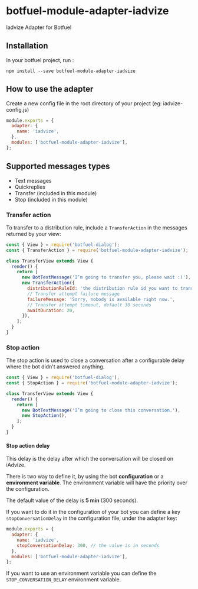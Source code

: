 # botfuel-module-adapter-iadvize

Iadvize Adapter for Botfuel

## Installation

In your botfuel project, run :

```shell
npm install --save botfuel-module-adapter-iadvize
```

## How to use the adapter

Create a new config file in the root directory of your project (eg: iadvize-config.js)

```js
module.exports = {
  adapter: {
    name: 'iadvize',
  },
  modules: ['botfuel-module-adapter-iadvize'],
};
```

## Supported messages types

- Text messages
- Quickreplies
- Transfer (included in this module)
- Stop (included in this module)

### Transfer action

To transfer to a distribution rule, include a `TransferAction` in the messages returned by your view:

```js
const { View } = require('botfuel-dialog');
const { TransferAction } = require('botfuel-module-adapter-iadvize');

class TransferView extends View {
  render() {
    return [
      new BotTextMessage('I’m going to transfer you, please wait :)'),
      new TransferAction({
        distributionRuleId: 'the distribution rule id you want to transfer to',
        // Transfer attempt failure message
        failureMessage: 'Sorry, nobody is available right now.',
        // Transfer attempt timeout, default 30 seconds
        awaitDuration: 20,
      }),
    ];
  }
}
```

### Stop action

The stop action is used to close a conversation after a configurable delay where the bot didn't answered anything.

```js
const { View } = require('botfuel-dialog');
const { StopAction } = require('botfuel-module-adapter-iadvize');

class TransferView extends View {
  render() {
    return [
      new BotTextMessage('I’m going to close this conversation.'),
      new StopAction(),
    ];
  }
}
```

#### Stop action delay

This delay is the delay after which the conversation will be closed on iAdvize.

There is two way to define it, by using the bot **configuration** or a **environment variable**.
The environment variable will have the priority over the configuration.

The default value of the delay is **5 min** (300 seconds).

If you want to do it in the configuration of your bot you can define a key `stopConversationDelay` in the configuration file, under the adapter key:

```js
module.exports = {
  adapter: {
    name: 'iadvize',
    stopConversationDelay: 300, // the value is in seconds
  },
  modules: ['botfuel-module-adapter-iadvize'],
};
```

If you want to use an environment variable you can define the `STOP_CONVERSATION_DELAY` environment variable.
